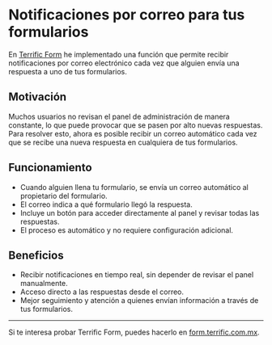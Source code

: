 # Notificaciones por correo para tus formularios

En [Terrific Form](https://form.terrific.com.mx) he implementado una función que permite recibir notificaciones por correo electrónico cada vez que alguien envía una respuesta a uno de tus formularios.

## Motivación

Muchos usuarios no revisan el panel de administración de manera constante, lo que puede provocar que se pasen por alto nuevas respuestas. Para resolver esto, ahora es posible recibir un correo automático cada vez que se recibe una nueva respuesta en cualquiera de tus formularios.

## Funcionamiento

- Cuando alguien llena tu formulario, se envía un correo automático al propietario del formulario.
- El correo indica a qué formulario llegó la respuesta.
- Incluye un botón para acceder directamente al panel y revisar todas las respuestas.
- El proceso es automático y no requiere configuración adicional.

## Beneficios

- Recibir notificaciones en tiempo real, sin depender de revisar el panel manualmente.
- Acceso directo a las respuestas desde el correo.
- Mejor seguimiento y atención a quienes envían información a través de tus formularios.

---

Si te interesa probar Terrific Form, puedes hacerlo en [form.terrific.com.mx](https://form.terrific.com.mx).
